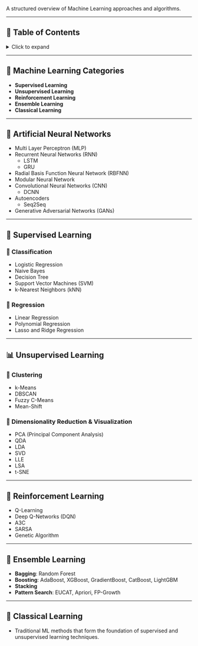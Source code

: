 

A structured overview of Machine Learning approaches and algorithms.

---

## 📑 Table of Contents
<details>
<summary>Click to expand</summary>

- [🔹 Machine Learning Categories](#-machine-learning-categories)
- [🧠 Artificial Neural Networks](#-artificial-neural-networks)
- [🎯 Supervised Learning](#-supervised-learning)
- [📊 Unsupervised Learning](#-unsupervised-learning)
- [🔄 Reinforcement Learning](#-reinforcement-learning)
- [👥 Ensemble Learning](#-ensemble-learning)
- [📂 Classical Learning](#-classical-learning)

</details>

---

## 🔹 Machine Learning Categories
- **Supervised Learning**
- **Unsupervised Learning**
- **Reinforcement Learning**
- **Ensemble Learning**
- **Classical Learning**

---

## 🧠 Artificial Neural Networks
- Multi Layer Perceptron (MLP)  
- Recurrent Neural Networks (RNN)  
  - LSTM  
  - GRU  
- Radial Basis Function Neural Network (RBFNN)  
- Modular Neural Network  
- Convolutional Neural Networks (CNN)  
  - DCNN  
- Autoencoders  
  - Seq2Seq  
- Generative Adversarial Networks (GANs)

---

## 🎯 Supervised Learning
### 🔸 Classification
- Logistic Regression
- Naive Bayes
- Decision Tree
- Support Vector Machines (SVM)
- k-Nearest Neighbors (kNN)

### 🔸 Regression
- Linear Regression
- Polynomial Regression
- Lasso and Ridge Regression

---

## 📊 Unsupervised Learning
### 🔸 Clustering
- k-Means
- DBSCAN
- Fuzzy C-Means
- Mean-Shift

### 🔸 Dimensionality Reduction & Visualization
- PCA (Principal Component Analysis)
- QDA
- LDA
- SVD
- LLE
- LSA
- t-SNE

---

## 🔄 Reinforcement Learning
- Q-Learning
- Deep Q-Networks (DQN)
- A3C
- SARSA
- Genetic Algorithm

---

## 👥 Ensemble Learning
- **Bagging**: Random Forest
- **Boosting**: AdaBoost, XGBoost, GradientBoost, CatBoost, LightGBM
- **Stacking**
- **Pattern Search**: EUCAT, Apriori, FP-Growth

---

## 📂 Classical Learning
- Traditional ML methods that form the foundation of supervised and unsupervised learning techniques.
